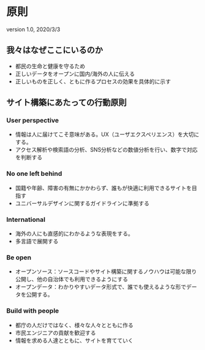 # 原則

version 1.0, 2020/3/3

## 我々はなぜここにいるのか

* 都民の生命と健康を守るため
* 正しいデータをオープンに国内/海外の人に伝える
* 正しいものを正しく、ともに作るプロセスの効果を具体的に示す

## サイト構築にあたっての行動原則

### User perspective

* 情報は人に届けてこそ意味がある。UX（ユーザエクスペリエンス）を大切にする。
* アクセス解析や検索語の分析、SNS分析などの数値分析を行い、数字で対応を判断する

### No one left behind

* 国籍や年齢、障害の有無にかかわらず、誰もが快適に利用できるサイトを目指す
* ユニバーサルデザインに関するガイドラインに準拠する

### International

* 海外の人にも直感的にわかるような表現をする。
* 多言語で展開する

### Be open

* オープンソース：ソースコードやサイト構築に関するノウハウは可能な限り公開し、他の自治体でも利用できるようにする
* オープンデータ：わかりやすいデータ形式で、誰でも使えるような形でデータを公開する。

### Build with people

* 都庁の人だけではなく、様々な人々とともに作る
* 市民エンジニアの貢献を歓迎する
* 情報を求める人達とともに、サイトを育てていく

